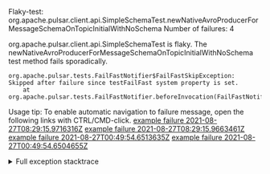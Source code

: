         
Flaky-test: org.apache.pulsar.client.api.SimpleSchemaTest.newNativeAvroProducerForMessageSchemaOnTopicInitialWithNoSchema
Number of failures: 4

org.apache.pulsar.client.api.SimpleSchemaTest is flaky. The newNativeAvroProducerForMessageSchemaOnTopicInitialWithNoSchema test method fails sporadically.

```
org.apache.pulsar.tests.FailFastNotifier$FailFastSkipException: Skipped after failure since testFailFast system property is set.
	at org.apache.pulsar.tests.FailFastNotifier.beforeInvocation(FailFastNotifier.java:88)

```

Usage tip: To enable automatic navigation to failure message, open the following links with CTRL/CMD-click.
[example failure 2021-08-27T08:29:15.9716316Z](https://github.com/apache/pulsar/runs/3441181143?check_suite_focus=true#step:9:1022)
[example failure 2021-08-27T08:29:15.9663461Z](https://github.com/apache/pulsar/runs/3441181143?check_suite_focus=true#step:9:1018)
[example failure 2021-08-27T00:49:54.6513635Z](https://github.com/apache/pulsar/runs/3438608157?check_suite_focus=true#step:9:1018)
[example failure 2021-08-27T00:49:54.6504655Z](https://github.com/apache/pulsar/runs/3438608157?check_suite_focus=true#step:9:1014)


<details>
<summary>Full exception stacktrace</summary>
<code><pre>
org.apache.pulsar.tests.FailFastNotifier$FailFastSkipException: Skipped after failure since testFailFast system property is set.
	at org.apache.pulsar.tests.FailFastNotifier.beforeInvocation(FailFastNotifier.java:88)

</pre></code>
</details>

